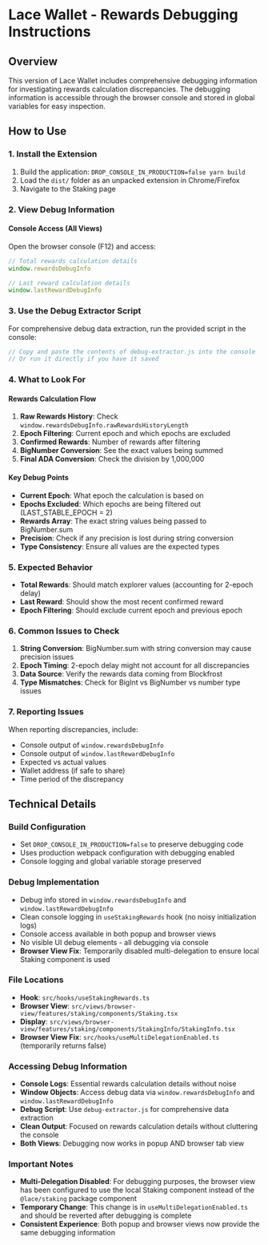 # Lace Wallet - Rewards Debugging Instructions

## Overview
This version of Lace Wallet includes comprehensive debugging information for investigating rewards calculation discrepancies. The debugging information is accessible through the browser console and stored in global variables for easy inspection.

## How to Use

### 1. Install the Extension
1. Build the application: `DROP_CONSOLE_IN_PRODUCTION=false yarn build`
2. Load the `dist/` folder as an unpacked extension in Chrome/Firefox
3. Navigate to the Staking page

### 2. View Debug Information

#### Console Access (All Views)
Open the browser console (F12) and access:

```javascript
// Total rewards calculation details
window.rewardsDebugInfo

// Last reward calculation details  
window.lastRewardDebugInfo
```

### 3. Use the Debug Extractor Script
For comprehensive debug data extraction, run the provided script in the console:

```javascript
// Copy and paste the contents of debug-extractor.js into the console
// Or run it directly if you have it saved
```

### 4. What to Look For

#### Rewards Calculation Flow
1. **Raw Rewards History**: Check `window.rewardsDebugInfo.rawRewardsHistoryLength`
2. **Epoch Filtering**: Current epoch and which epochs are excluded
3. **Confirmed Rewards**: Number of rewards after filtering
4. **BigNumber Conversion**: See the exact values being summed
5. **Final ADA Conversion**: Check the division by 1,000,000

#### Key Debug Points
- **Current Epoch**: What epoch the calculation is based on
- **Epochs Excluded**: Which epochs are being filtered out (LAST_STABLE_EPOCH = 2)
- **Rewards Array**: The exact string values being passed to BigNumber.sum
- **Precision**: Check if any precision is lost during string conversion
- **Type Consistency**: Ensure all values are the expected types

### 5. Expected Behavior
- **Total Rewards**: Should match explorer values (accounting for 2-epoch delay)
- **Last Reward**: Should show the most recent confirmed reward
- **Epoch Filtering**: Should exclude current epoch and previous epoch

### 6. Common Issues to Check
1. **String Conversion**: BigNumber.sum with string conversion may cause precision issues
2. **Epoch Timing**: 2-epoch delay might not account for all discrepancies
3. **Data Source**: Verify the rewards data coming from Blockfrost
4. **Type Mismatches**: Check for BigInt vs BigNumber vs number type issues

### 7. Reporting Issues
When reporting discrepancies, include:
- Console output of `window.rewardsDebugInfo`
- Console output of `window.lastRewardDebugInfo`
- Expected vs actual values
- Wallet address (if safe to share)
- Time period of the discrepancy

## Technical Details

### Build Configuration
- Set `DROP_CONSOLE_IN_PRODUCTION=false` to preserve debugging code
- Uses production webpack configuration with debugging enabled
- Console logging and global variable storage preserved

### Debug Implementation
- Debug info stored in `window.rewardsDebugInfo` and `window.lastRewardDebugInfo`
- Clean console logging in `useStakingRewards` hook (no noisy initialization logs)
- Console access available in both popup and browser views
- No visible UI debug elements - all debugging via console
- **Browser View Fix**: Temporarily disabled multi-delegation to ensure local Staking component is used

### File Locations
- **Hook**: `src/hooks/useStakingRewards.ts`
- **Browser View**: `src/views/browser-view/features/staking/components/Staking.tsx`
- **Display**: `src/views/browser-view/features/staking/components/StakingInfo/StakingInfo.tsx`
- **Browser View Fix**: `src/hooks/useMultiDelegationEnabled.ts` (temporarily returns false)

### Accessing Debug Information
- **Console Logs**: Essential rewards calculation details without noise
- **Window Objects**: Access debug data via `window.rewardsDebugInfo` and `window.lastRewardDebugInfo`
- **Debug Script**: Use `debug-extractor.js` for comprehensive data extraction
- **Clean Output**: Focused on rewards calculation details without cluttering the console
- **Both Views**: Debugging now works in popup AND browser tab view

### Important Notes
- **Multi-Delegation Disabled**: For debugging purposes, the browser view has been configured to use the local Staking component instead of the `@lace/staking` package component
- **Temporary Change**: This change is in `useMultiDelegationEnabled.ts` and should be reverted after debugging is complete
- **Consistent Experience**: Both popup and browser views now provide the same debugging information
